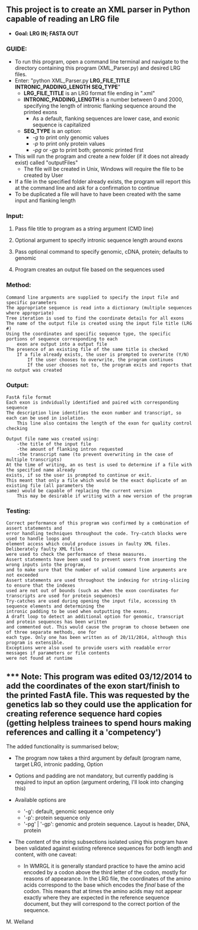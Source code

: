 ## This project is to create an XML parser in Python capable of reading an LRG file
* **Goal: LRG IN; FASTA OUT**

### GUIDE:
- To run this program, open a command line terminal and navigate to the directory containing this program (XML_Parser.py) and desired LRG files. 
- Enter:    "python XML_Parser.py **LRG_FILE_TITLE INTRONIC_PADDING_LENGTH SEQ_TYPE**"
	- **LRG_FILE_TITLE** is an LRG format file ending in ".xml"
	- **INTRONIC_PADDING_LENGTH** is a number between 0 and 2000, specifying the length of intronic flanking sequence around the printed exons
		- As a default, flanking sequences are lower case, and exonic sequence is capitalized
	- **SEQ_TYPE** is an option:
		- *-g* to print only genomic values
		- *-p* to print only protein values
		- *-pg* or *-gp* to print both; genomic printed first
- This will run the program and create a new folder (if it does not already exist) called "outputFiles"
	- The file will be created in Unix, Windows will require the file to be created by User	
- If a file in the specified folder already exists, the program will report this at the command line and ask for a confirmation to continue
- To be duplicated a file will have to have been created with the same input and flanking length

### Input:
1) Pass file title to program as a string argument (CMD line)

2) Optional argument to specify intronic sequence length around exons

3) Pass optional command to specify genomic, cDNA, protein; defaults to genomic

4) Program creates an output file based on the sequences used
	
### Method:
	Command line arguments are supplied to specify the input file and specific parameters
	The appropriate sequence is read into a dictionary (multiple sequences where appropriate)
	Tree iteration is used to find the coordinate details for all exons
	The name of the output file is created using the input file title (LRG #)
	Using the coordinates and specific sequence type, the specific portions of sequence corresponding to each
		exon are output into a output file
	The presence of an existing file of the same title is checked
		If a file already exists, the user is prompted to overwrite (Y/N)
			If the user chooses to overwrite, the program continues
			If the user chooses not to, the program exits and reports that no output was created
	
	
### Output:
	FastA file format
	Each exon is indvidually identified and paired with corresponding sequence
	The description line identifies the exon number and transcript, so each can be used in isolation.
		This line also contains the length of the exon for quality control checking

	Output file name was created using:
		-the title of the input file
		-the amount of flanking intron requested
		-the transcript name (to prevent overwriting in the case of multiple transcripts)
	At the time of writing, an os test is used to determine if a file with the specified name already 
	exists, if so the user is prompted to continue or exit.
	This meant that only a file which would be the exact duplicate of an existing file (all parameters the
	same) would be capable of replacing the current version
		This may be desirable if writing with a new version of the program

### Testing:
	Correct performance of this program was confirmed by a combination of assert statements and 
	error handling techniques throughout the code. Try-catch blocks were used to handle loops and 
	element access which could produce issues in faulty XML files. Deliberately faulty XML files 
	were used to check the performance of these measures.
	Assert statements have been used to prevent users from inserting the wrong inputs into the program, 
	and to make sure that the number of valid command line arguments are not exceeded
	Assert statements are used throughout the indexing for string-slicing to ensure that the indexes 
	used are not out of bounds (such as when the exon coordinates for transcripts are used for protein sequences)
	Try-catches are used during opening the input file, accessing th sequence elements and determining the 
	intronic padding to be used when outputting the exons.
	A draft loop to detect an additional option for genomic, transcript and protein sequences has been written 
	and commented out. This would cause the program to choose between one of three separate methods, one for 
	each type. Only one has been written as of 20/11/2014, although this program is extensible.
	Exceptions were also used to provide users with readable error messages if parameters or file contents 
	were not found at runtime



*** Note: This program was edited 03/12/2014 to add the coordinates of the exon start/finish to the printed FastA file. This was requested by the genetics lab so they could use the application for creating reference sequence hard copies (getting helpless trainees to spend hours making references and calling it a 'competency')
---
The added functionality is summarised below;
* The program now takes a third argument by default (program name, target LRG, intronic padding, Option
* Options and padding are not mandatory, but currently padding is required to input an option (argument ordering, I'll look into changing this)
* Available options are 
    - '-g': default, genomic sequence only
    - '-p': protein sequence only
    - '-pg' | '-gp': genomic and protein sequence. Layout is header, DNA, protein

* The content of the string subsections isolated using this program have been validated against existing reference sequences for both length and content, with one caveat: 
	* In WMRGL it is generally standard practice to have the amino acid encoded by a codon above the third letter of the codon, mostly for reasons of appearance. In the LRG file, the coordinates of the amino acids correspond to the base which encodes the *final* base of the codon. This means that at times the amino acids may not appear exactly where they are expected in the reference sequence document, but they will correspond to the correct portion of the sequence.

M. Welland
    
